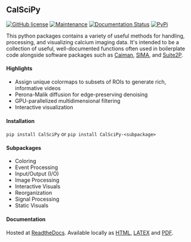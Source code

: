 ## CalSciPy       
[![GitHub license](https://img.shields.io/github/license/Naereen/StrapDown.js.svg)](https://github.com/darikoneil/CalSciPy/blob/master/LICENSE)
[![Maintenance](https://img.shields.io/badge/Maintained%3F-yes-green.svg)](https://GitHub.com/darikoneil/CalSciPy/graphs/commit-activity)
[![Documentation Status](https://readthedocs.org/projects/calscipy/badge/?version=latest)](https://calscipy.readthedocs.io/en/latest/?badge=latest)
[![PyPi](https://badgen.net/badge/icon/pypi?icon=pypi&label)](https://pypi.org/project/CalSciPy/)


This python packages contains a variety of useful methods for handling, processing, and visualizing calcium imaging data. It's intended to be a collection of useful, well-documented functions often used in boilerplate code alongside software packages such as [Caiman](https://github.com/flatironinstitute/CaImAn), [SIMA](https://github.com/losonczylab/sima), and [Suite2P](https://github.com/MouseLand/suite2p).

#### Highlights
* Assign unique colormaps to subsets of ROIs to generate rich, informative videos
* Perona-Malik diffusion for edge-preserving denoising
* GPU-parallelized multidimensional filtering
* Interactive visualization

#### Installation
`pip install CalSciPy` or `pip install CalSciPy-<subpackage>`

#### Subpackages
* Coloring
* Event Processing
* Input/Output (I/O)
* Image Processing
* Interactive Visuals
* Reorganization
* Signal Processing
* Static Visuals

#### Documentation
Hosted at [ReadtheDocs](https://calscipy.readthedocs.io/en/latest/index.html#).
Available locally as [HTML](https://github.com/darikoneil/CalSciPy/tree/master/docs/build/html), [LATEX](https://github.com/darikoneil/CalSciPy/tree/master/docs/build/latex) and [PDF](https://github.com/darikoneil/CalSciPy/blob/master/docs/build/pdf/calscipy.pdf).

